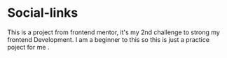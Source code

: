 # Social-links
This is a project from frontend mentor, it's my 2nd challenge to strong my frontend Development. I am a beginner to this so this is just a practice poject for me .
